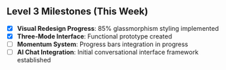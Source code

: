 ## Level 3 Milestones (This Week)
- [x] **Visual Redesign Progress**: 85% glassmorphism styling implemented
- [x] **Three-Mode Interface**: Functional prototype created
- [ ] **Momentum System**: Progress bars integration in progress
- [ ] **AI Chat Integration**: Initial conversational interface framework established